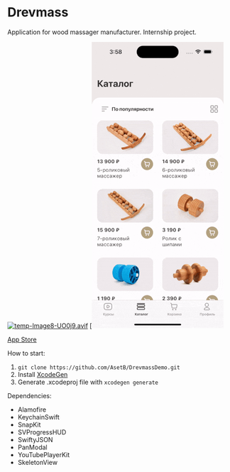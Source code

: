 # Drevmass
Application for wood massager manufacturer.
Internship project.

[![temp-Image8-UO0j9.avif](https://i.postimg.cc/j24jpnxH/temp-Image8-UO0j9.avif)](https://postimg.cc/kRD984tG)
[![screencast gif](https://github.com/AsetB/DrevmassDemo/blob/2cd02d62a0ee76a5a5e4a290a58f65da26267299/screens/ScreenRecording.gif "Screen")

[App Store](https://apps.apple.com/kz/app/drevmass/id6450933706)

How to start:
1. ```git clone https://github.com/AsetB/DrevmassDemo.git```
2. Install [XcodeGen](https://github.com/yonaskolb/XcodeGen)
3. Generate .xcodeproj file with ```xcodegen generate```

Dependencies:
 - Alamofire
 - KeychainSwift
 - SnapKit
 - SVProgressHUD
 - SwiftyJSON
 - PanModal
 - YouTubePlayerKit
 - SkeletonView
